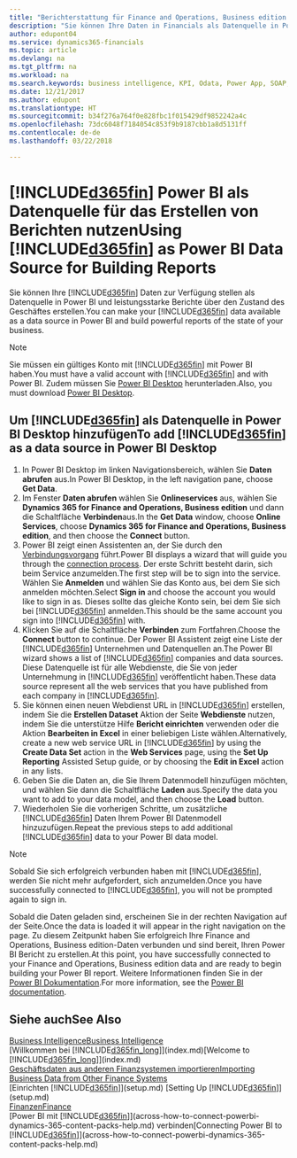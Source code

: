 ```yaml
---
title: "Berichterstattung für Finance and Operations, Business edition in Power BI | Microsoft Docs einrichten"
description: "Sie können Ihre Daten in Financials als Datenquelle in Power BI bereitstellen und leistungsstarke Berichte über den Zustand des Geschäftes erstellen."
author: edupont04
ms.service: dynamics365-financials
ms.topic: article
ms.devlang: na
ms.tgt_pltfrm: na
ms.workload: na
ms.search.keywords: business intelligence, KPI, Odata, Power App, SOAP, analysis
ms.date: 12/21/2017
ms.author: edupont
ms.translationtype: HT
ms.sourcegitcommit: b34f276a764f0e828fbc1f015429df9852242a4c
ms.openlocfilehash: 73dc6048f7184054c853f9b9187cbb1a8d5131ff
ms.contentlocale: de-de
ms.lasthandoff: 03/22/2018

---
```

# <a name="using-included365finincludesd365finmdmd-as-power-bi-data-source-for-building-reports"></a><span data-ttu-id="4c4c3-103">[!INCLUDE[d365fin](includes/d365fin_md.md)] Power BI als Datenquelle für das Erstellen von Berichten nutzen</span><span class="sxs-lookup"><span data-stu-id="4c4c3-103">Using [!INCLUDE[d365fin](includes/d365fin_md.md)] as Power BI Data Source for Building Reports</span></span>
<span data-ttu-id="4c4c3-104">Sie können Ihre [!INCLUDE[d365fin](includes/d365fin_md.md)] Daten zur Verfügung stellen als Datenquelle in Power BI und leistungsstarke Berichte über den Zustand des Geschäftes erstellen.</span><span class="sxs-lookup"><span data-stu-id="4c4c3-104">You can make your [!INCLUDE[d365fin](includes/d365fin_md.md)] data available as a data source in Power BI and build powerful reports of the state of your business.</span></span>  

> [!NOTE]  
> <span data-ttu-id="4c4c3-105">Sie müssen ein gültiges Konto mit [!INCLUDE[d365fin](includes/d365fin_md.md)] mit Power BI haben.</span><span class="sxs-lookup"><span data-stu-id="4c4c3-105">You must have a valid account with [!INCLUDE[d365fin](includes/d365fin_md.md)] and with Power BI.</span></span> <span data-ttu-id="4c4c3-106">Zudem müssen Sie [Power BI Desktop](https://powerbi.microsoft.com/en-us/desktop/) herunterladen.</span><span class="sxs-lookup"><span data-stu-id="4c4c3-106">Also, you must download [Power BI Desktop](https://powerbi.microsoft.com/en-us/desktop/).</span></span>  

## <a name="to-add-included365finincludesd365finmdmd-as-a-data-source-in-power-bi-desktop"></a><span data-ttu-id="4c4c3-107">Um [!INCLUDE[d365fin](includes/d365fin_md.md)] als Datenquelle in Power BI Desktop hinzufügen</span><span class="sxs-lookup"><span data-stu-id="4c4c3-107">To add [!INCLUDE[d365fin](includes/d365fin_md.md)] as a data source in Power BI Desktop</span></span>
1. <span data-ttu-id="4c4c3-108">In Power BI Desktop im linken Navigationsbereich, wählen Sie **Daten abrufen** aus.</span><span class="sxs-lookup"><span data-stu-id="4c4c3-108">In Power BI Desktop, in the left navigation pane, choose **Get Data**.</span></span>
2. <span data-ttu-id="4c4c3-109">Im Fenster **Daten abrufen** wählen Sie **Onlineservices** aus, wählen Sie **Dynamics 365 for Finance and Operations, Business edition** und dann die Schaltfläche **Verbinden**aus.</span><span class="sxs-lookup"><span data-stu-id="4c4c3-109">In the **Get Data** window, choose **Online Services**, choose **Dynamics 365 for Finance and Operations, Business edition**, and then choose the **Connect** button.</span></span>
3. <span data-ttu-id="4c4c3-110">Power BI zeigt einen Assistenten an, der Sie durch den [Verbindungsvorgang](across-how-to-connect-powerbi-dynamics-365-content-packs-help.md) führt.</span><span class="sxs-lookup"><span data-stu-id="4c4c3-110">Power BI displays a wizard that will guide you through the [connection process](across-how-to-connect-powerbi-dynamics-365-content-packs-help.md).</span></span> <span data-ttu-id="4c4c3-111">Der erste Schritt besteht darin, sich beim Service anzumelden.</span><span class="sxs-lookup"><span data-stu-id="4c4c3-111">The first step will be to sign into the service.</span></span> <span data-ttu-id="4c4c3-112">Wählen Sie **Anmelden** und wählen Sie das Konto aus, bei dem Sie sich anmelden möchten.</span><span class="sxs-lookup"><span data-stu-id="4c4c3-112">Select **Sign in** and choose the account you would like to sign in as.</span></span> <span data-ttu-id="4c4c3-113">Dieses sollte das gleiche Konto sein, bei dem Sie sich bei [!INCLUDE[d365fin](includes/d365fin_md.md)] anmelden.</span><span class="sxs-lookup"><span data-stu-id="4c4c3-113">This should be the same account you sign into [!INCLUDE[d365fin](includes/d365fin_md.md)] with.</span></span>
4. <span data-ttu-id="4c4c3-114">Klicken Sie auf die Schaltfläche **Verbinden** zum Fortfahren.</span><span class="sxs-lookup"><span data-stu-id="4c4c3-114">Choose the **Connect** button to continue.</span></span> <span data-ttu-id="4c4c3-115">Der Power BI Assistent zeigt eine Liste der [!INCLUDE[d365fin](includes/d365fin_md.md)] Unternehmen und Datenquellen an.</span><span class="sxs-lookup"><span data-stu-id="4c4c3-115">The Power BI wizard shows a list of [!INCLUDE[d365fin](includes/d365fin_md.md)] companies and data sources.</span></span> <span data-ttu-id="4c4c3-116">Diese Datenquelle ist für alle Webdienste, die Sie von jeder Unternehmung in [!INCLUDE[d365fin](includes/d365fin_md.md)] veröffentlicht haben.</span><span class="sxs-lookup"><span data-stu-id="4c4c3-116">These data source represent all the web services that you have published from each company in [!INCLUDE[d365fin](includes/d365fin_md.md)].</span></span>
5. <span data-ttu-id="4c4c3-117">Sie können einen neuen Webdienst URL in [!INCLUDE[d365fin](includes/d365fin_md.md)] erstellen, indem Sie die **Erstellen Dataset** Aktion der Seite **Webdienste** nutzen, indem Sie die unterstütze Hilfe **Bericht einrichten** verwenden oder die Aktion **Bearbeiten in Excel** in einer beliebigen Liste wählen.</span><span class="sxs-lookup"><span data-stu-id="4c4c3-117">Alternatively, create a new web service URL in [!INCLUDE[d365fin](includes/d365fin_md.md)] by using the **Create Data Set** action in the **Web Services** page, using the **Set Up Reporting** Assisted Setup guide, or by choosing the **Edit in Excel** action in any lists.</span></span>
6. <span data-ttu-id="4c4c3-118">Geben Sie die Daten an, die Sie Ihrem Datenmodell hinzufügen möchten, und wählen Sie dann die Schaltfläche **Laden** aus.</span><span class="sxs-lookup"><span data-stu-id="4c4c3-118">Specify the data you want to add to your data model, and then choose the **Load** button.</span></span>
7. <span data-ttu-id="4c4c3-119">Wiederholen Sie die vorherigen Schritte, um zusätzliche [!INCLUDE[d365fin](includes/d365fin_md.md)] Daten Ihrem Power BI Datenmodell hinzuzufügen.</span><span class="sxs-lookup"><span data-stu-id="4c4c3-119">Repeat the previous steps to add additional [!INCLUDE[d365fin](includes/d365fin_md.md)] data to your Power BI data model.</span></span>

> [!NOTE]  
> <span data-ttu-id="4c4c3-120">Sobald Sie sich erfolgreich verbunden haben mit [!INCLUDE[d365fin](includes/d365fin_md.md)], werden Sie nicht mehr aufgefordert, sich anzumelden.</span><span class="sxs-lookup"><span data-stu-id="4c4c3-120">Once you have successfully connected to [!INCLUDE[d365fin](includes/d365fin_md.md)], you will not be prompted again to sign in.</span></span>

<span data-ttu-id="4c4c3-121">Sobald die Daten geladen sind, erscheinen Sie in der rechten Navigation auf der Seite.</span><span class="sxs-lookup"><span data-stu-id="4c4c3-121">Once the data is loaded it will appear in the right navigation on the page.</span></span> <span data-ttu-id="4c4c3-122">Zu diesem Zeitpunkt haben Sie erfolgreich Ihre Finance and Operations, Business edition-Daten verbunden und sind bereit, Ihren Power BI Bericht zu erstellen.</span><span class="sxs-lookup"><span data-stu-id="4c4c3-122">At this point, you have successfully connected to your Finance and Operations, Business edition data and are ready to begin building your Power BI report.</span></span> <span data-ttu-id="4c4c3-123">Weitere Informationen finden Sie in der [Power BI Dokumentation](https://powerbi.microsoft.com/documentation/powerbi-landing-page/).</span><span class="sxs-lookup"><span data-stu-id="4c4c3-123">For more information, see the [Power BI documentation](https://powerbi.microsoft.com/documentation/powerbi-landing-page/).</span></span>

## <a name="see-also"></a><span data-ttu-id="4c4c3-124">Siehe auch</span><span class="sxs-lookup"><span data-stu-id="4c4c3-124">See Also</span></span>
[<span data-ttu-id="4c4c3-125">Business Intelligence</span><span class="sxs-lookup"><span data-stu-id="4c4c3-125">Business Intelligence</span></span>](bi.md)  
<span data-ttu-id="4c4c3-126">[Willkommen bei [!INCLUDE[d365fin_long](includes/d365fin_long_md.md)]](index.md)</span><span class="sxs-lookup"><span data-stu-id="4c4c3-126">[Welcome to [!INCLUDE[d365fin_long](includes/d365fin_long_md.md)]](index.md)</span></span>  
[<span data-ttu-id="4c4c3-127">Geschäftsdaten aus anderen Finanzsystemen importieren</span><span class="sxs-lookup"><span data-stu-id="4c4c3-127">Importing Business Data from Other Finance Systems</span></span>](upload-data.md)  
<span data-ttu-id="4c4c3-128">[Einrichten [!INCLUDE[d365fin](includes/d365fin_md.md)]](setup.md) </span><span class="sxs-lookup"><span data-stu-id="4c4c3-128">[Setting Up [!INCLUDE[d365fin](includes/d365fin_md.md)]](setup.md) </span></span>  
[<span data-ttu-id="4c4c3-129">Finanzen</span><span class="sxs-lookup"><span data-stu-id="4c4c3-129">Finance</span></span>](finance.md)  
<span data-ttu-id="4c4c3-130">[Power BI mit [!INCLUDE[d365fin](includes/d365fin_md.md)]](across-how-to-connect-powerbi-dynamics-365-content-packs-help.md) verbinden</span><span class="sxs-lookup"><span data-stu-id="4c4c3-130">[Connecting Power BI to [!INCLUDE[d365fin](includes/d365fin_md.md)]](across-how-to-connect-powerbi-dynamics-365-content-packs-help.md)</span></span>  

